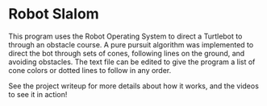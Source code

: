 # Robot Slalom
 
This program uses the Robot Operating System to direct a Turtlebot to through an obstacle course. A pure pursuit algorithm was implemented to direct the bot through sets of cones, following lines on the ground, and avoiding obstacles. The text file can be edited to give the program a list of cone colors or dotted lines to follow in any order. 

See the project writeup for more details about how it works, and the videos to see it in action!
